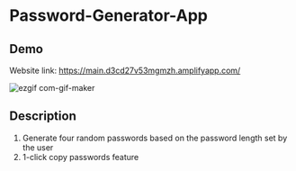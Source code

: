 # Password-Generator-App
## Demo
Website link: https://main.d3cd27v53mgmzh.amplifyapp.com/

![ezgif com-gif-maker](https://user-images.githubusercontent.com/61951792/160181192-50f6af63-7797-4629-94bd-ff143caedb62.gif)


## Description
1. Generate four random passwords based on the password length set by the user
2. 1-click copy passwords feature
